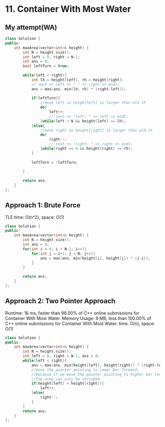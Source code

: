 # 11. Container With Most Water

## My attempt(WA)
```cpp
class Solution {
public:
    int maxArea(vector<int>& height) {
        int N = height.size();
        int left = 0, right = N-1;
        int ans = 0;
        bool leftTurn = true;
        
        while(left < right){
            int lh = height[left], rh = height[right];
            // cout << left << " " << right << endl;
            ans = max(ans, min(lh, rh) * (right-left));
            
            if(leftTurn){
                //move left so heigh[left] is larger than old lh
                do{
                    left++;
                    // cout << "left: " << left << endl;
                }while(left < N && height[left] <= lh);
            }else{
                //move right so height[right] is larger than old rh
                do{
                    right--;
                    // cout << "right: " << right << endl;
                }while(right >= 0 && height[right] <= rh);
            }
            
            leftTurn = !leftTurn;
            
        }
        
        return ans;
    }
};
```

## Approach 1: Brute Force
TLE
time: O(n^2), space: O(1)

```cpp
class Solution {
public:
    int maxArea(vector<int>& height) {
        int N = height.size();
        int ans = 0;
        for(int i = 0; i < N-1; i++){
            for(int j = i+1; j < N; j++){
                ans = max(ans, min(height[i], height[j]) * (j-i));
            }
        }
            
        return ans;
    }
};
```

## Approach 2: Two Pointer Approach
Runtime: 16 ms, faster than 96.00% of C++ online submissions for Container With Most Water.
Memory Usage: 9 MB, less than 100.00% of C++ online submissions for Container With Most Water.
time: O(n), space: O(1)
```cpp
class Solution {
public:
    int maxArea(vector<int>& height) {
        int N = height.size();
        int left = 0, right = N-1, ans = 0;
        while(left < right){
            ans = max(ans, min(height[left], height[right]) * (right-left));
            //move the pointer pointing to lower bar forward,
            //because if we move the pointer pointing to higher bar forward, 
            //the area can only be shrinked
            if(height[left] < height[right]){
                left++;
            }else{
                right--;
            }
        }
        return ans;
    }
};
```
